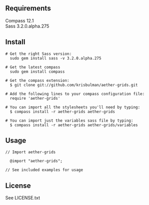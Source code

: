 ## Requirements
  Compass 12.1  
  Sass 3.2.0.alpha.275 

## Install

```
# Get the right Sass version:
  sudo gem install sass -v 3.2.0.alpha.275

# Get the latest compass
  sudo gem install compass

# Get the compass extension:
  $ git clone git://github.com/krisbulman/aether-grids.git  

# Add the following lines to your compass configuration file:
  require 'aether-grids'  

# You can import all the stylesheets you'll need by typing: 
  $ compass install -r aether-grids aether-grids  

# You can import just the variables sass file by typing: 
  $ compass install -r aether-grids aether-grids/variables  
```

## Usage
```
// Import aether-grids

  @import "aether-grids";

// See included examples for usage

```
## License

   See LICENSE.txt
